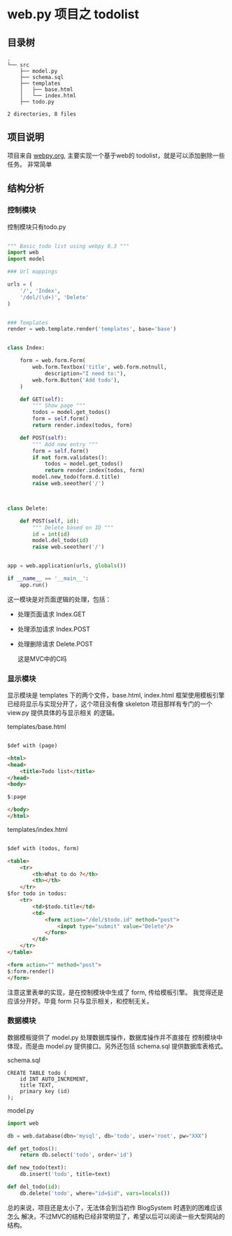 # web.py 项目之 todolist

## 目录树

```
.
└── src
    ├── model.py
    ├── schema.sql
    ├── templates
    │   ├── base.html
    │   └── index.html
    ├── todo.py

2 directories, 8 files
```

## 项目说明

项目来自 [webpy.org](http://webpy.org/src/todo-list/0.3),
主要实现一个基于web的 todolist，就是可以添加删除一些任务。
非常简单

## 结构分析

### 控制模块

控制模块只有todo.py

```python

""" Basic todo list using webpy 0.3 """
import web
import model

### Url mappings

urls = (
    '/', 'Index',
    '/del/(\d+)', 'Delete'
)


### Templates
render = web.template.render('templates', base='base')


class Index:

    form = web.form.Form(
        web.form.Textbox('title', web.form.notnull, 
            description="I need to:"),
        web.form.Button('Add todo'),
    )

    def GET(self):
        """ Show page """
        todos = model.get_todos()
        form = self.form()
        return render.index(todos, form)

    def POST(self):
        """ Add new entry """
        form = self.form()
        if not form.validates():
            todos = model.get_todos()
            return render.index(todos, form)
        model.new_todo(form.d.title)
        raise web.seeother('/')



class Delete:

    def POST(self, id):
        """ Delete based on ID """
        id = int(id)
        model.del_todo(id)
        raise web.seeother('/')


app = web.application(urls, globals())

if __name__ == '__main__':
    app.run()
```

这一模块是对页面逻辑的处理，包括：

* 处理页面请求 Index.GET
* 处理添加请求 Index.POST
* 处理删除请求 Delete.POST

    这是MVC中的C吗


### 显示模块

显示模块是 templates 下的两个文件，base.html, index.html
框架使用模板引擎已经将显示与实现分开了，这个项目没有像
skeleton 项目那样有专门的一个 view.py 提供具体的与显示相关
的逻辑。

templates/base.html

```html

$def with (page)

<html>
<head>
    <title>Todo list</title>
</head>
<body>

$:page

</body>
</html>
```

templates/index.html

```html

$def with (todos, form)

<table>
    <tr>
        <th>What to do ?</th>
        <th></th>
    </tr>
$for todo in todos:
    <tr>
        <td>$todo.title</td>
        <td>
            <form action="/del/$todo.id" method="post">
                <input type="submit" value="Delete"/>
            </form>
        </td>
    </tr>    
</table>  

<form action="" method="post">
$:form.render()
</form>
```

注意这里表单的实现，是在控制模块中生成了 form, 传给模板引擎。
我觉得还是应该分开好。毕竟 form 只与显示相关，和控制无关。

### 数据模块

数据模板提供了 model.py 处理数据库操作，数据库操作并不直接在
控制模块中体现，而是由 model.py 提供接口。另外还包括 schema.sql
提供数据库表格式。

schema.sql

```
CREATE TABLE todo (
    id INT AUTO_INCREMENT,
    title TEXT,
    primary key (id)
);
```

model.py

```python
import web

db = web.database(dbn='mysql', db='todo', user='root', pw="XXX")

def get_todos():
    return db.select('todo', order='id')

def new_todo(text):
    db.insert('todo', title=text)

def del_todo(id):
    db.delete('todo', where="id=$id", vars=locals())
```

总的来说，项目还是太小了，无法体会到当初作 BlogSystem 时遇到的困难应该怎么
解决，不过MVC的结构已经非常明显了，希望以后可以阅读一些大型网站的结构。
